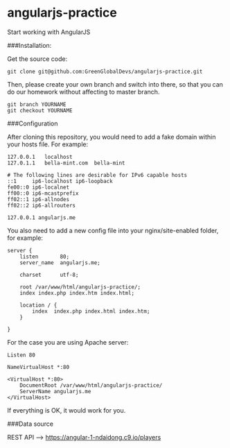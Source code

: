 # angularjs-practice
Start working with AngularJS



###Installation:

Get the source code:

```
git clone git@github.com:GreenGlobalDevs/angularjs-practice.git
```

Then, please create your own branch and switch into there, so that you can do our homework without affecting to master branch.

```
git branch YOURNAME
git checkout YOURNAME
```

###Configuration

After cloning this repository, you would need to add a fake domain within your hosts file. For example:

```
127.0.0.1   localhost
127.0.1.1   bella-mint.com  bella-mint

# The following lines are desirable for IPv6 capable hosts
::1     ip6-localhost ip6-loopback
fe00::0 ip6-localnet
ff00::0 ip6-mcastprefix
ff02::1 ip6-allnodes
ff02::2 ip6-allrouters

127.0.0.1 angularjs.me
```


You also need to add a new config file into your nginx/site-enabled folder, for example:

```
server {
    listen       80;
    server_name  angularjs.me;

    charset      utf-8;

    root /var/www/html/angularjs-practice/;
    index index.php index.htm index.html;

    location / {
        index  index.php index.html index.htm;
    }

}
```

For the case you are using Apache server:

```
Listen 80

NameVirtualHost *:80

<VirtualHost *:80>
    DocumentRoot /var/www/html/angularjs-practice/
    ServerName angularjs.me
</VirtualHost>
```

If everything is OK, it would work for you.


###Data source

REST API --> https://angular-1-ndaidong.c9.io/players


